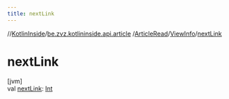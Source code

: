 ```yaml
---
title: nextLink
---
```

//[KotlinInside](../../../../index.html)/[be.zvz.kotlininside.api.article](../../index.html)
/[ArticleRead](../index.html)/[ViewInfo](index.html)/[nextLink](next-link.html)

# nextLink

[jvm]\
val [nextLink](next-link.html): [Int](https://kotlinlang.org/api/latest/jvm/stdlib/kotlin/-int/index.html)




